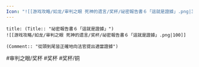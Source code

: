 ```yaml
---
Icon: "![[游戏攻略/如龙/审判之眼 死神的遗言/奖杯/祕密報告書６「這就是證據」.png|30]]"
---
```

```ad-common-bronze-trophy
title: (Title:: "祕密報告書６「這就是證據」")
![[游戏攻略/如龙/审判之眼 死神的遗言/奖杯/祕密報告書６「這就是證據」.png|100]]

(Comment:: "從頭到尾皆正確地向法官提出適當證據")
```

#审判之眼/奖杯 #奖杯 #奖杯/铜
